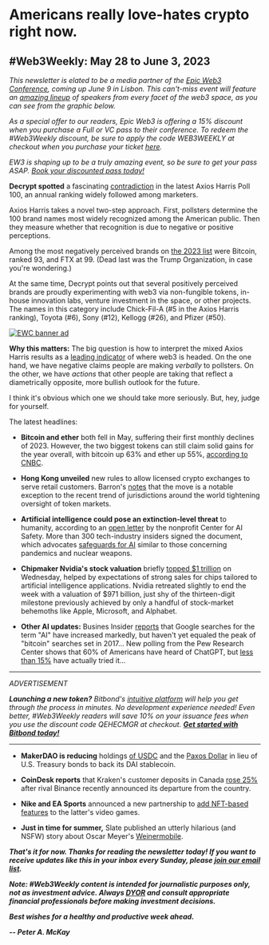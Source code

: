 # Americans really love-hates crypto right now.
## #Web3Weekly: May 28 to June 3, 2023

*This newsletter is elated to be a media partner of the [Epic Web3 Conference](https://www.epicweb3.com/), coming up June 9 in Lisbon. This can't-miss event will feature an [amazing lineup](https://www.epicweb3.com/#speaker) of speakers from every facet of the web3 space, as you can see from the graphic below.*

*As a special offer to our readers, Epic Web3 is offering a 15% discount when you purchase a Full or VC pass to their conference. To redeem the #Web3Weekly discount, be sure to apply the code WEB3WEEKLY at checkout when you purchase your ticket [here](http://bit.ly/3kDskvF).*

*EW3 is shaping up to be a truly amazing event, so be sure to get your pass ASAP. [Book your discounted pass today!](http://bit.ly/3kDskvF)*

**Decrypt spotted** a fascinating [contradiction](https://decrypt.co/142698/americans-may-not-love-crypto-but-these-top-brands-are-into-it) in the latest Axios Harris Poll 100, an annual ranking widely followed among marketers.

Axios Harris takes a novel two-step approach. First, pollsters determine the 100  brand names most widely recognized among the American public. Then they measure whether that recognition is due to negative or positive perceptions.

Among the most negatively perceived brands on [the 2023 list](https://www.axios.com/2023/05/23/corporate-brands-reputation-america) were Bitcoin, ranked 93, and FTX at 99. (Dead last was the Trump Organization, in case you're wondering.)

At the same time, Decrypt points out that several positively perceived brands are proudly experimenting with web3 via non-fungible tokens, in-house innovation labs, venture investment in the space, or other projects. The names in this category include Chick-Fil-A (#5 in the Axios Harris ranking), Toyota (#6), Sony (#12), Kellogg (#26), and Pfizer (#50).

[![EWC banner ad](https://w3w.news/img/sponsored/Speakers1.png)](http://bit.ly/3kDskvF)

**Why this matters:** The big question is how to interpret the mixed Axios Harris results as a [leading indicator](https://www.investopedia.com/terms/l/leadingindicator.asp) of where web3 is headed. On the one hand, we have negative claims people are making *verbally* to pollsters. On the other, we have *actions* that other people are taking that reflect a diametrically opposite, more bullish outlook for the future.

I think it's obvious which one we should take more seriously. But, hey, judge for yourself.

The latest headlines:

- **Bitcoin and ether** both fell in May, suffering their first monthly declines of 2023. However, the two biggest tokens can still claim solid gains for the year overall, with bitcoin up 63% and ether up 55%, [according to CNBC](https://www.cnbc.com/2023/05/31/bitcoin-falls-ahead-of-debt-ceiling-vote-heads-for-first-its-losing-month-of-the-year.html).

- **Hong Kong unveiled** new rules to allow licensed crypto exchanges to serve retail customers. Barron's [notes](https://www.barrons.com/news/hong-kong-launches-retail-friendly-rules-for-crypto-exchanges-eb6ab6c6) that the move is a notable exception to the recent trend of jurisdictions around the world tightening oversight of token markets.

- **Artificial intelligence could pose an extinction-level threat** to humanity, according to an [open letter](https://www.safe.ai/statement-on-ai-risk) by the nonprofit Center for AI Safety. More than 300 tech-industry insiders signed the document, which advocates [safeguards for AI](https://www.nytimes.com/2023/05/30/technology/ai-threat-warning.html) similar to those concerning pandemics and nuclear weapons.

- **Chipmaker Nvidia's stock valuation** briefly [topped $1 trillion](https://www.reuters.com/technology/nvidia-sets-eye-1-trillion-market-value-2023-05-30/) on Wednesday, helped by expectations of strong sales for chips tailored to artificial intelligence applications. Nvidia retreated slightly to end the week with a valuation of $971 billion, just shy of the thirteen-digit milestone previously achieved by only a handful of stock-market behemoths like Apple, Microsoft, and Alphabet.

- **Other AI updates:** Busines Insider [reports](https://www.businessinsider.com/ai-trending-google-search-bitcoin-metaverse-chatgpt-artificial-intelligence-2023-5) that Google searches for the term "AI" have increased markedly, but haven't yet equaled the peak of "bitcoin" searches set in 2017... New polling from the Pew Research Center shows that 60% of Americans have heard of ChatGPT, but [less than 15%](https://www.pewresearch.org/short-reads/2023/05/24/a-majority-of-americans-have-heard-of-chatgpt-but-few-have-tried-it-themselves/) have actually tried it...

<hr>
 <em>
  <p id="adtag">ADVERTISEMENT</p>
  <p><strong>Launching a new token?</strong> Bitbond's <a href="https://tokentool.bitbond.com/?utm_content=">intuitive platform</a> will help you get through the process in minutes. No development experience needed! Even better, #Web3Weekly readers will save 10% on your issuance fees when you use the discount code QEHECMGR at checkout. <strong><a href="https://tokentool.bitbond.com/?utm_content=">Get started with Bitbond today!</a></strong>
 </em></p>
<hr>

- **MakerDAO is reducing** holdings [of USDC](https://decrypt.co/142801/usdc-backing-makers-stablecoin-dai-plummets) and the [Paxos Dollar](https://www.coindesk.com/markets/2023/06/01/makerdao-votes-to-ditch-500m-in-paxos-dollar-stablecoin-from-reserve-assets/) in lieu of U.S. Treasury bonds to back its DAI stablecoin.

- **CoinDesk reports** that Kraken's customer deposits in Canada [rose 25%](https://www.coindesk.com/business/2023/06/01/crypto-exchange-krakens-canada-customer-deposits-rose-25-after-binance-announced-departure/) after rival Binance recently announced its departure from the country.

- **Nike and EA Sports** announced a new partnership to [add NFT-based features](https://www.coindesk.com/web3/2023/06/01/nike-is-bringing-its-swoosh-nfts-to-ea-sports-games/) to the latter's video games.

- **Just in time for summer,** Slate published an utterly hilarious (and NSFW) story about Oscar Meyer's [Weinermobile](https://slate.com/human-interest/2023/05/oscar-mayer-wienermobile-drivers-sex-jamie-loftus-hot-dog.html).

_**That's it for now. Thanks for reading the newsletter today! If you want to receive updates like this in your inbox every Sunday, please [join our email list](https://w3w.news).**_

_**Note: #Web3Weekly content is intended for journalistic purposes only, not as investment advice. Always [DYOR](https://www.urbandictionary.com/define.php?term=DYOR) and consult appropriate financial professionals before making investment decisions.**_

_**Best wishes for a healthy and productive week ahead.**_  

_**-- Peter A. McKay**_
